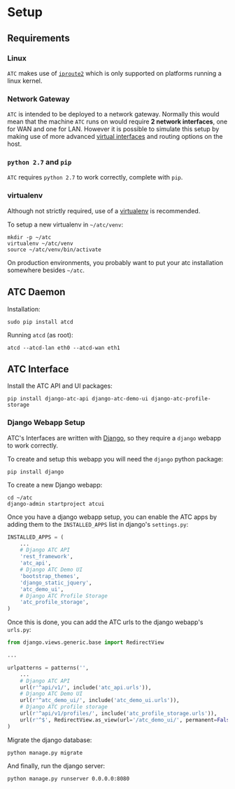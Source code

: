Setup
========

Requirements
--------

### Linux

`ATC` makes use of [`iproute2`](http://www.linuxfoundation.org/collaborate/workgroups/networking/iproute2) which is only
supported on platforms running a linux kernel.

### Network Gateway

`ATC` is intended to be deployed to a network gateway. Normally this would mean that the machine `ATC` runs on would
require **2 network interfaces**, one for WAN and one for LAN. However it is possible to simulate this setup by making
use of more advanced [virtual interfaces](https://wiki.archlinux.org/index.php/VLAN) and routing options on the host.

### `python 2.7` and `pip`

`ATC` requires `python 2.7` to work correctly, complete with `pip`. 

### virtualenv

Although not strictly required, use of a [virtualenv](https://virtualenv.pypa.io/en/latest/) is recommended.

To setup a new virtualenv in `~/atc/venv`:

```shell
mkdir -p ~/atc
virtualenv ~/atc/venv
source ~/atc/venv/bin/activate
```

On production environments, you probably want to put your atc installation somewhere besides
`~/atc`.

ATC Daemon
--------

Installation:

```shell
sudo pip install atcd
```

Running `atcd` (as root):

```shell
atcd --atcd-lan eth0 --atcd-wan eth1
```

ATC Interface
--------

Install the ATC API and UI packages:

```shell
pip install django-atc-api django-atc-demo-ui django-atc-profile-storage
```

### Django Webapp Setup

ATC's Interfaces are written with [Django](https://www.djangoproject.com/), so they require a
`django` webapp to work correctly.

To create and setup this webapp you will need the `django` python package:

```shell
pip install django
```

To create a new Django webapp:

```shell
cd ~/atc
django-admin startproject atcui
```

Once you have a django webapp setup, you can enable the ATC apps by adding them to the `INSTALLED_APPS` list in
django's `settings.py`:

```python
INSTALLED_APPS = (
    ...
    # Django ATC API
    'rest_framework',
    'atc_api',
    # Django ATC Demo UI
    'bootstrap_themes',
    'django_static_jquery',
    'atc_demo_ui',
    # Django ATC Profile Storage
    'atc_profile_storage',
)
```

Once this is done, you can add the ATC urls to the django webapp's `urls.py`:

```python
from django.views.generic.base import RedirectView

...

urlpatterns = patterns('',
    ...
    # Django ATC API
    url(r'^api/v1/', include('atc_api.urls')),
    # Django ATC Demo UI
    url(r'^atc_demo_ui/', include('atc_demo_ui.urls')),
    # Django ATC profile storage
    url(r'^api/v1/profiles/', include('atc_profile_storage.urls')),
    url(r'^$', RedirectView.as_view(url='/atc_demo_ui/', permanent=False)),
)
```

Migrate the django database:

```shell
python manage.py migrate
```

And finally, run the django server:

```shell
python manage.py runserver 0.0.0.0:8080
```
